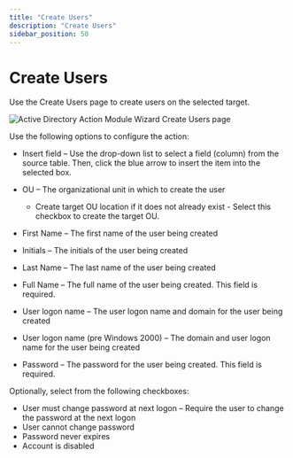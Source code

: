 ```yaml
---
title: "Create Users"
description: "Create Users"
sidebar_position: 50
---
```


# Create Users

Use the Create Users page to create users on the selected target.

![Active Directory Action Module Wizard Create Users page](/images/accessanalyzer/11.6/admin/action/activedirectory/operations/createusers.webp)

Use the following options to configure the action:

- Insert field – Use the drop-down list to select a field (column) from the source table. Then,
  click the blue arrow to insert the item into the selected box.
- OU – The organizational unit in which to create the user

    - Create target OU location if it does not already exist - Select this checkbox to create the
      target OU.

- First Name – The first name of the user being created
- Initials – The initials of the user being created
- Last Name – The last name of the user being created
- Full Name – The full name of the user being created. This field is required.
- User logon name – The user logon name and domain for the user being created
- User logon name (pre Windows 2000) – The domain and user logon name for the user being created
- Password – The password for the user being created. This field is required.

Optionally, select from the following checkboxes:

- User must change password at next logon – Require the user to change the password at the next
  logon
- User cannot change password
- Password never expires
- Account is disabled
